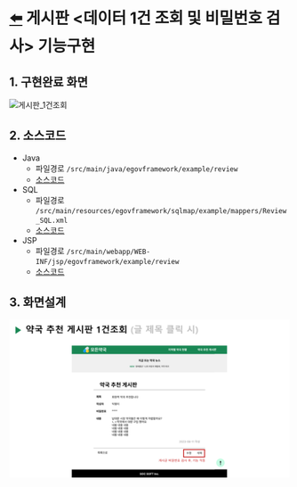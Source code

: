 # [⬅️](https://github.com/code-sum/ITO_Dev) 게시판 <데이터 1건 조회 및 비밀번호 검사> 기능구현


## 1. 구현완료 화면
![게시판_1건조회](https://github.com/code-sum/ITO_Dev/assets/106902415/c34dbd96-3be2-4611-8a78-b1bb09e4a2d6)

## 2. 소스코드
- Java
  - 파일경로 `/src/main/java/egovframework/example/review`
  - [소스코드](../src/main/java/egovframework/example/review) 
- SQL
  - 파일경로 `/src/main/resources/egovframework/sqlmap/example/mappers/Review_SQL.xml`
  - [소스코드](../src/main/resources/egovframework/sqlmap/example/mappers/Review_SQL.xml) 
- JSP
  - 파일경로 `/src/main/webapp/WEB-INF/jsp/egovframework/example/review`
  - [소스코드](../src/main/webapp/WEB-INF/jsp/egovframework/example/review) 

## 3. 화면설계
![게시판_1건조회_화면설계](img/08-게시판1건.png)